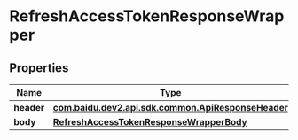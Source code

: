 

# RefreshAccessTokenResponseWrapper


## Properties

Name | Type | Description | Notes
------------ | ------------- | ------------- | -------------
**header** | [**com.baidu.dev2.api.sdk.common.ApiResponseHeader**](com.baidu.dev2.api.sdk.common.ApiResponseHeader.md) |  |  [optional]
**body** | [**RefreshAccessTokenResponseWrapperBody**](RefreshAccessTokenResponseWrapperBody.md) |  |  [optional]



